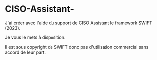 # CISO-Assistant-
J'ai créer avec l'aide du support de CISO Assistant le framework SWIFT (2023).

Je vous le mets à disposition.

Il est sous copyright de SWIFT donc pas d'utilisation commercial sans accord de leur part.

